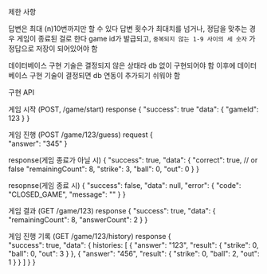 제한 사항

답변은 최대 (n)10번까지만 할 수 있다
답변 횟수가 최대치를 넘거나, 정답을 맞추는 경우 게임이 종료된 걸로 한다
game id가 발급되고, `중복되지 않는 1-9 사이의 세 숫자` 가 정답으로 저장이 되어있어야 함

데이터베이스 구현 기술은 결정되지 않은 상태라 db 없이 구현되어야 함
이후에 데이터베이스 구현 기술이 결정되면 db 연동이 추가되기 쉬워야 함


구현 API

게임 시작 (POST, /game/start)
response
{
"success": true
"data": {
"gameId": 123
}
}


게임 진행 (POST /game/123/guess)
request
{    
"answer": "345"
}

response(게임 종료가 아닐 시)
{
"success": true,
"data": {
"correct": true, // or false
"remainingCount": 8,
"strike": 3,
"ball": 0,
"out": 0
}
}

resopnse(게임 종료 시)
{
"success": false,
"data": null,
"error": {
"code": "CLOSED_GAME",
"message": ""
}
}


게임 결과 (GET /game/123)
response
{
"success": true,
"data": {
"remainingCount": 8,
"answerCount": 2
}
}

게임 진행 기록 (GET /game/123/history)
response
{    
"success": true,
"data": {
histories: [
{
"answer": "123",
"result": {
"strike": 0,
"ball": 0,
"out": 3
}
},
{
"answer": "456",
"result": {
"strike": 0,
"ball": 2,
"out": 1
}
}
]
}
}
